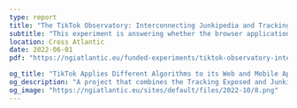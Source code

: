 ```yaml
---
type: report
title: "The TikTok Observatory: Interconnecting Junkipedia and Tracking Exposed s monitoring infrastructures"
subtitle: "This experiment is answering whether the browser application can be used as a proxy to investigate the platform as a whole, focusing on the different points of contact with the users, such as the For You Page, search results and audio recommendations."
location: Cross Atlantic
date: 2022-06-01
pdf: "https://ngiatlantic.eu/funded-experiments/tiktok-observatory-interconnecting-junkipedia-and-tracking-exposeds-monitoring"

og_title: "TikTok Applies Different Algorithms to its Web and Mobile Applications"
og_description: "A project that combines the Tracking Exposed and Junkipedia s infrastructures"
og_image: "https://ngiatlantic.eu/sites/default/files/2022-10/8.png"
---
```

